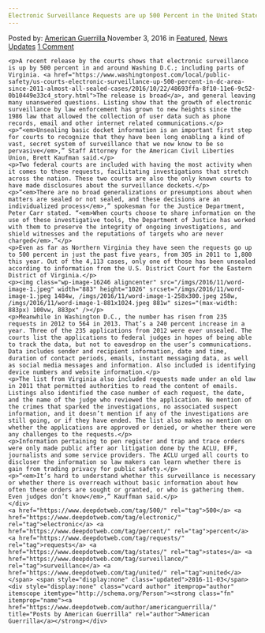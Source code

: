 ```yaml
---
Electronic Surveillance Requests are up 500 Percent in the United States"
---
```

<article class="post-listing post-16245 post type-post status-publish format-standard has-post-thumbnail hentry  tag-2424 tag-electronic tag-percent tag-requests tag-states tag-surveillance tag-united">
    <div class="post-inner">
        <span>Posted by: <a href="https://www.deepdotweb.com/author/americanguerrilla/" title="">American Guerrilla </a></span>
    <span>November 3, 2016</span>
    <span>in <a href="https://www.deepdotweb.com/category/deepdot-news/" rel="category tag">Featured</a>, <a href="https://www.deepdotweb.com/category/news-updates/" rel="category tag">News Updates</a></span>
    <span><a href="https://www.deepdotweb.com/2016/11/03/electronic-surveillance-requests-500-percent-united-states/#comments">1 Comment</a></span>
    </p>
    <div class="clear"></div>
    
    <p>A recent release by the courts shows that electronic surveillance is up by 500 percent in and around Washing D.C.; including parts of Virginia. <a href="https://www.washingtonpost.com/local/public-safety/us-courts-electronic-surveillance-up-500-percent-in-dc-area-since-2011-almost-all-sealed-cases/2016/10/22/48693ffa-8f10-11e6-9c52-0b10449e33c4_story.html">The release is broad</a>, and general leaving many unanswered questions. Listing show that the growth of electronic surveillance by law enforcement has grown to new heights since the 1986 law that allowed the collection of user data such as phone records, email and other internet related communications.</p>
    <p>“<em>Unsealing basic docket information is an important first step for courts to recognize that they have been long enabling a kind of vast, secret system of surveillance that we now know to be so pervasive</em>,” Staff Attorney for the American Civil Liberties Union, Brett Kaufman said.</p>
    <p>Two federal courts are included with having the most activity when it comes to these requests, facilitating investigations that stretch across the nation. These two courts are also the only known courts to have made disclosures about the surveillance dockets.</p>
    <p>“<em>There are no broad generalizations or presumptions about when matters are sealed or not sealed, and these decisions are an individualized process</em>,” spokesman for the Justice Department, Peter Carr stated. “<em>When courts choose to share information on the use of these investigative tools, the Department of Justice has worked with them to preserve the integrity of ongoing investigations, and shield witnesses and the reputations of targets who are never charged</em>.”</p>
    <p>Even as far as Northern Virginia they have seen the requests go up to 500 percent in just the past five years, from 305 in 2011 to 1,800 this year. Out of the 4,113 cases, only one of those has been unsealed according to information from the U.S. District Court for the Eastern District of Virginia.</p>
    <p><img class="wp-image-16246 aligncenter" src="/imgs/2016/11/word-image-1.jpeg" width="883" height="1026" srcset="/imgs/2016/11/word-image-1.jpeg 1484w, /imgs/2016/11/word-image-1-258x300.jpeg 258w, /imgs/2016/11/word-image-1-881x1024.jpeg 881w" sizes="(max-width: 883px) 100vw, 883px" /></p>
    <p>Meanwhile in Washington D.C., the number has risen from 235 requests in 2012 to 564 in 2013. That’s a 240 percent increase in a year. Three of the 235 applications from 2012 were ever unsealed. The courts list the applications to federal judges in hopes of being able to track the data, but not to eavesdrop on the user’s communications. Data includes sender and recipient information, date and time, duration of contact periods, emails, instant messaging data, as well as social media messages and information. Also included is identifying device numbers and website information.</p>
    <p>The list from Virginia also included requests made under an old law in 2011 that permitted authorities to read the content of emails. Listings also identified the case number of each request, the date, and the name of the judge who reviewed the application. No mention of the crimes that sparked the investigations, no associated suspect information, and it doesn’t mention if any of the investigations are still going, or if they have ended. The list also makes no mention on whether the applications are approved or denied, or whether there were any challenges to the requests.</p>
    <p>Information pertaining to pen register and trap and trace orders were only made public after aor litigation done by the ACLU, EFF, journalists and some service providers. The ACLU urged all courts to discloser the information so law makers can learn whether there is gain from trading privacy for public safety.</p>
    <p>“<em>It’s hard to understand whether this surveillance is necessary or whether there is overreach without basic information about how often these orders are sought or granted, or who is gathering them. Even judges don’t know</em>,” Kauffman said.</p>
    </div>
    <a href="https://www.deepdotweb.com/tag/500/" rel="tag">500</a> <a href="https://www.deepdotweb.com/tag/electronic/" rel="tag">electronic</a> <a href="https://www.deepdotweb.com/tag/percent/" rel="tag">percent</a> <a href="https://www.deepdotweb.com/tag/requests/" rel="tag">requests</a> <a href="https://www.deepdotweb.com/tag/states/" rel="tag">states</a> <a href="https://www.deepdotweb.com/tag/surveillance/" rel="tag">surveillance</a> <a href="https://www.deepdotweb.com/tag/united/" rel="tag">united</a></span> <span style="display:none" class="updated">2016-11-03</span>
    <div style="display:none" class="vcard author" itemprop="author" itemscope itemtype="http://schema.org/Person"><strong class="fn" itemprop="name"><a href="https://www.deepdotweb.com/author/americanguerrilla/" title="Posts by American Guerrilla" rel="author">American Guerrilla</a></strong></div>
    
